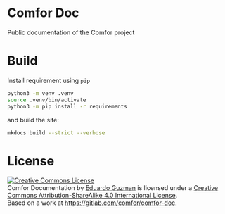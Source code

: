 # Comfor Doc

Public documentation of the Comfor project

# Build
 
Install requirement using `pip`

```sh
python3 -m venv .venv
source .venv/bin/activate 
python3 -m pip install -r requirements
```

and build the site:

```sh
mkdocs build --strict --verbose
```

# License

<a rel="license" href="http://creativecommons.org/licenses/by-sa/4.0/"><img alt="Creative Commons License" style="border-width:0" src="https://i.creativecommons.org/l/by-sa/4.0/88x31.png" /></a><br /><span xmlns:dct="http://purl.org/dc/terms/" property="dct:title">Comfor Documentation</span> by <a xmlns:cc="http://creativecommons.org/ns#" href="https://egm_foss.gitlab.io/about_me/" property="cc:attributionName" rel="cc:attributionURL">Eduardo Guzman</a> is licensed under a <a rel="license" href="http://creativecommons.org/licenses/by-sa/4.0/">Creative Commons Attribution-ShareAlike 4.0 International License</a>.<br />Based on a work at <a xmlns:dct="http://purl.org/dc/terms/" href="https://gitlab.com/comfor/comfor-doc" rel="dct:source">https://gitlab.com/comfor/comfor-doc</a>.
